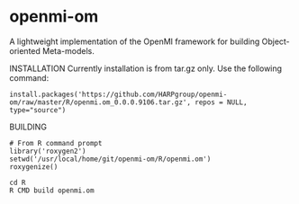 # openmi-om
A lightweight implementation of the OpenMI framework for building Object-oriented Meta-models.

INSTALLATION
Currently installation is from tar.gz only.  Use the following command:
```
install.packages('https://github.com/HARPgroup/openmi-om/raw/master/R/openmi.om_0.0.0.9106.tar.gz', repos = NULL, type="source")
```

BUILDING
```
# From R command prompt
library('roxygen2')
setwd('/usr/local/home/git/openmi-om/R/openmi.om')
roxygenize()

cd R
R CMD build openmi.om

```

